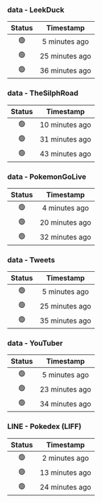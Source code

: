 ### data - LeekDuck
| Status | Timestamp |
|:------:|:---------:|
| 🟢 | 5 minutes ago |
| 🟢 | 25 minutes ago |
| 🟢 | 36 minutes ago |

### data - TheSilphRoad
| Status | Timestamp |
|:------:|:---------:|
| 🟢 | 10 minutes ago |
| 🟢 | 31 minutes ago |
| 🟢 | 43 minutes ago |

### data - PokemonGoLive
| Status | Timestamp |
|:------:|:---------:|
| 🟢 | 4 minutes ago |
| 🟢 | 20 minutes ago |
| 🟢 | 32 minutes ago |

### data - Tweets
| Status | Timestamp |
|:------:|:---------:|
| 🟢 | 5 minutes ago |
| 🟢 | 25 minutes ago |
| 🟢 | 35 minutes ago |

### data - YouTuber
| Status | Timestamp |
|:------:|:---------:|
| 🟢 | 5 minutes ago |
| 🟢 | 23 minutes ago |
| 🟢 | 34 minutes ago |

### LINE - Pokedex (LIFF)
| Status | Timestamp |
|:------:|:---------:|
| 🟢 | 2 minutes ago |
| 🟢 | 13 minutes ago |
| 🟢 | 24 minutes ago |

